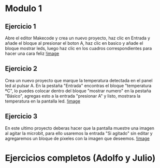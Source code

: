 # Modulo 1
## Ejercicio 1
Abre el editor Makecode y crea un nuevo proyecto, haz clic en Entrada y añade el bloque al presionar el boton A, haz clic en basico y añade el bloque mostrar leds, luego haz clic en los cuadros correspondientes para hacer una cara feliz 
[!image](/Contenido/Captura_Ejercicio1.png)

## Ejercicio 2
Crea un nuevo proyecto que marque la temperatura detectada en el panel led al pulsar A. En la pestaña "Entrada" encontras el bloque "temperatura ºC", lo puedes colocar dentro del bloque "mostrar numero" en la pestaña "Básico", agregas esto a la entrada "presionar A" y listo, mostrara la temperatura en la pantalla led.
[!image](/ContenidoCaptura_Ejercicio2.png)

## Ejercicio 3
En este ultimo proyecto deberas hacer que la pantalla muestre una imagen al agitar la microbit, para ello usaremos la entrada "Si agitado" sin editar y agregaremos un bloque de pixeles con la imagen que deseemos.
[!image](/Contenido/Captura_Ejercicio3.png)

# Ejercicios completos (Adolfo y Julio)
